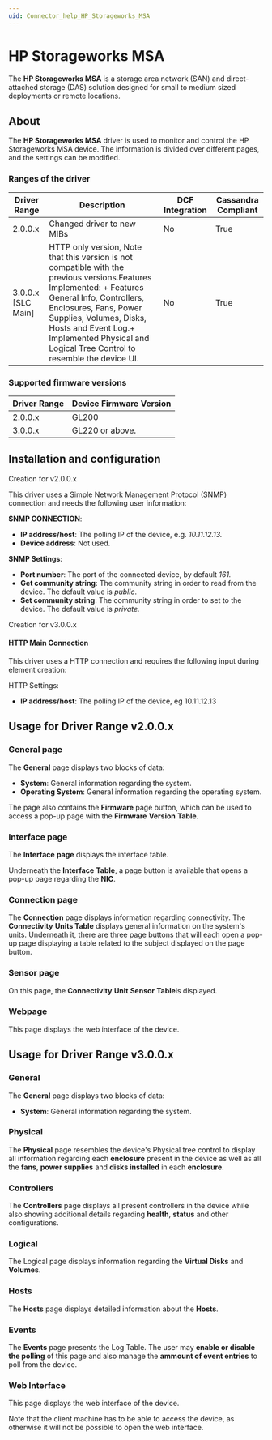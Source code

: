 ```yaml
---
uid: Connector_help_HP_Storageworks_MSA
---
```


# HP Storageworks MSA

The **HP Storageworks MSA** is a storage area network (SAN) and direct-attached storage (DAS) solution designed for small to medium sized deployments or remote locations.

## About

The **HP Storageworks MSA** driver is used to monitor and control the HP Storageworks MSA device. The information is divided over different pages, and the settings can be modified.

### Ranges of the driver

| **Driver Range**     | **Description**                                                                                                                                                                                                                                                                                     | **DCF Integration** | **Cassandra Compliant** |
|----------------------|-----------------------------------------------------------------------------------------------------------------------------------------------------------------------------------------------------------------------------------------------------------------------------------------------------|---------------------|-------------------------|
| 2.0.0.x              | Changed driver to new MIBs                                                                                                                                                                                                                                                                          | No                  | True                    |
| 3.0.0.x \[SLC Main\] | HTTP only version, Note that this version is not compatible with the previous versions.Features Implemented: + Features General Info, Controllers, Enclosures, Fans, Power Supplies, Volumes, Disks, Hosts and Event Log.+ Implemented Physical and Logical Tree Control to resemble the device UI. | No                  | True                    |

### Supported firmware versions

| **Driver Range** | **Device Firmware Version** |
|------------------|-----------------------------|
| 2.0.0.x          | GL200                       |
| 3.0.0.x          | GL220 or above.             |

## Installation and configuration

Creation for v2.0.0.x

This driver uses a Simple Network Management Protocol (SNMP) connection and needs the following user information:

**SNMP CONNECTION**:

- **IP address/host**: The polling IP of the device, e.g. *10.11.12.13.*
- **Device address**: Not used.

**SNMP Settings**:

- **Port number**: The port of the connected device, by default *161.*
- **Get community string**: The community string in order to read from the device. The default value is *public*.
- **Set community string**: The community string in order to set to the device. The default value is *private.*

Creation for v3.0.0.x

#### HTTP Main Connection

This driver uses a HTTP connection and requires the following input during element creation:

HTTP Settings:

- **IP address/host**: The polling IP of the device, eg 10.11.12.13

## Usage for Driver Range v2.0.0.x

### General page

The **General** page displays two blocks of data:

- **System**: General information regarding the system.
- **Operating System**: General information regarding the operating system.

The page also contains the **Firmware** page button, which can be used to access a pop-up page with the **Firmware** **Version** **Table**.

### Interface page

The **Interface** **page** displays the interface table.

Underneath the **Interface** **Table**, a page button is available that opens a pop-up page regarding the **NIC**.

### Connection page

The **Connection** page displays information regarding connectivity. The **Connectivity** **Units Table** displays general information on the system's units. Underneath it, there are three page buttons that will each open a pop-up page displaying a table related to the subject displayed on the page button.

### Sensor page

On this page, the **Connectivity** **Unit** **Sensor** **Table**is displayed.

### Webpage

This page displays the web interface of the device.

## Usage for Driver Range v3.0.0.x

### General

The **General** page displays two blocks of data:

- **System**: General information regarding the system.

### Physical

The **Physical** page resembles the device's Physical tree control to display all information regarding each **enclosure** present in the device as well as all the **fans**, **power supplies** and **disks installed** in each **enclosure**.

### Controllers

The **Controllers** page displays all present controllers in the device while also showing additional details regarding **health**, **status** and other configurations.

### Logical

The Logical page displays information regarding the **Virtual Disks** and **Volumes**.

### Hosts

The **Hosts** page displays detailed information about the **Hosts**.

### Events

The **Events** page presents the Log Table. The user may **enable or disable the polling** of this page and also manage the **ammount of event entries** to poll from the device.

### Web Interface

This page displays the web interface of the device.

Note that the client machine has to be able to access the device, as otherwise it will not be possible to open the web interface.
